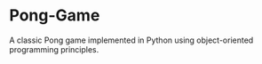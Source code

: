 # Pong-Game

A classic Pong game implemented in Python using object-oriented programming principles.
